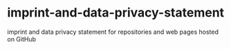 # imprint-and-data-privacy-statement
imprint and data privacy statement for repositories and web pages hosted on GitHub
